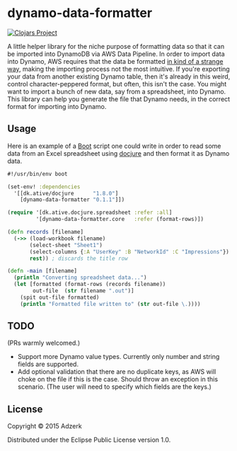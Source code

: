 # dynamo-data-formatter

[![Clojars Project](http://clojars.org/dynamo-data-formatter/latest-version.svg)](http://clojars.org/dynamo-data-formatter)

A little helper library for the niche purpose of formatting data so that it can be imported into DynamoDB via AWS Data Pipeline. In order to import data into Dynamo, AWS requires that the data be formatted [in kind of a strange way](http://docs.aws.amazon.com/datapipeline/latest/DeveloperGuide/dp-importexport-ddb-pipelinejson-verifydata2.html), making the importing process not the most intuitive.
If you're exporting your data from another existing Dynamo table, then it's already in this weird, control character-peppered format, but often, this isn't the case. You might want to import a bunch of new data, say from a spreadsheet, into Dynamo. This library can help you generate the file that Dynamo needs, in the correct format for importing into Dynamo.

## Usage

Here is an example of a [Boot](http://www.boot-clj.com) script one could write in order to read some data from an Excel spreadsheet using [docjure](https://github.com/mjul/docjure) and then format it as Dynamo data.

```clj
#!/usr/bin/env boot

(set-env! :dependencies
  '[[dk.ative/docjure      "1.8.0"]
    [dynamo-data-formatter "0.1.1"]])

(require '[dk.ative.docjure.spreadsheet :refer :all]
         '[dynamo-data-formatter.core   :refer (format-rows)])

(defn records [filename]
  (->> (load-workbook filename)
       (select-sheet "Sheet1")
       (select-columns {:A "UserKey" :B "NetworkId" :C "Impressions"})
       rest)) ; discards the title row

(defn -main [filename]
  (println "Converting spreadsheet data...")
  (let [formatted (format-rows (records filename))
        out-file  (str filename ".out")]
    (spit out-file formatted)
    (println "Formatted file written to" (str out-file \.))))
```
## TODO

(PRs warmly welcomed.)

* Support more Dynamo value types. Currently only number and string fields are supported. 
* Add optional validation that there are no duplicate keys, as AWS will choke on the file if this is the case. Should throw an exception in this scenario. (The user will need to specify which fields are the keys.)

## License

Copyright © 2015 Adzerk

Distributed under the Eclipse Public License version 1.0. 
